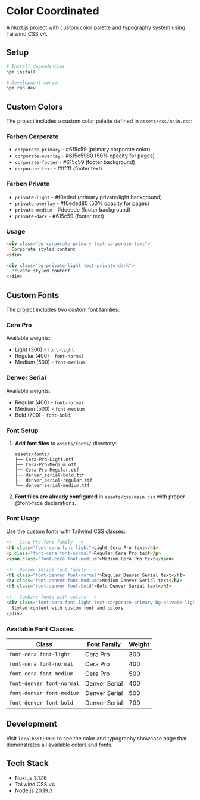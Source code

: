 # Color Coordinated

A Nuxt.js project with custom color palette and typography system using Tailwind CSS v4.

## Setup

```bash
# Install dependencies
npm install

# Development server
npm run dev
```

## Custom Colors

The project includes a custom color palette defined in `assets/css/main.css`:

### Farben Corporate
- `corporate-primary` - #615c59 (primary corporate color)
- `corporate-overlay` - #615c5980 (50% opacity for pages)
- `corporate-footer` - #615c59 (footer background)
- `corporate-text` - #ffffff (footer text)

### Farben Private
- `private-light` - #f0eded (primary private/light background)
- `private-overlay` - #f0eded80 (50% opacity for pages)
- `private-medium` - #dedede (footer background)
- `private-dark` - #615c59 (footer text)

### Usage
```html
<div class="bg-corporate-primary text-corporate-text">
  Corporate styled content
</div>

<div class="bg-private-light text-private-dark">
  Private styled content
</div>
```

## Custom Fonts

The project includes two custom font families:

### Cera Pro
Available weights:
- Light (300) - `font-light`
- Regular (400) - `font-normal`
- Medium (500) - `font-medium`

### Denver Serial
Available weights:
- Regular (400) - `font-normal`
- Medium (500) - `font-medium`
- Bold (700) - `font-bold`

### Font Setup

1. **Add font files** to `assets/fonts/` directory:
   ```
   assets/fonts/
   ├── Cera-Pro-Light.otf
   ├── Cera-Pro-Medium.otf
   ├── Cera-Pro-Regular.otf
   ├── denver_serial-bold.ttf
   ├── denver_serial-regular.ttf
   └── denver_serial-medium.ttf
   ```

2. **Font files are already configured** in `assets/css/main.css` with proper @font-face declarations.

### Font Usage

Use the custom fonts with Tailwind CSS classes:

```html
<!-- Cera Pro font family -->
<h1 class="font-cera font-light">Light Cera Pro text</h1>
<p class="font-cera font-normal">Regular Cera Pro text</p>
<span class="font-cera font-medium">Medium Cera Pro text</span>

<!-- Denver Serial font family -->
<h1 class="font-denver font-normal">Regular Denver Serial text</h1>
<h2 class="font-denver font-medium">Medium Denver Serial text</h2>
<h3 class="font-denver font-bold">Bold Denver Serial text</h3>

<!-- Combine fonts with colors -->
<div class="font-cera font-light text-corporate-primary bg-private-light">
  Styled content with custom font and colors
</div>
```

### Available Font Classes

| Class | Font Family | Weight |
|-------|-------------|---------|
| `font-cera font-light` | Cera Pro | 300 |
| `font-cera font-normal` | Cera Pro | 400 |
| `font-cera font-medium` | Cera Pro | 500 |
| `font-denver font-normal` | Denver Serial | 400 |
| `font-denver font-medium` | Denver Serial | 500 |
| `font-denver font-bold` | Denver Serial | 700 |

## Development

Visit `localhost:3000` to see the color and typography showcase page that demonstrates all available colors and fonts.

## Tech Stack

- Nuxt.js 3.17.6
- Tailwind CSS v4
- Node.js 20.19.3
